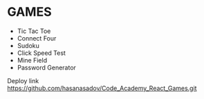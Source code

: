 # GAMES
<ul>
  <li>Tic Tac Toe</li>
  <li>Connect Four</li>
  <li>Sudoku</li>
  <li>Click Speed Test</li>
  <li>Mine Field</li>
  <li>Password Generator</li>
</ul>

Deploy link
https://github.com/hasanasadov/Code_Academy_React_Games.git
